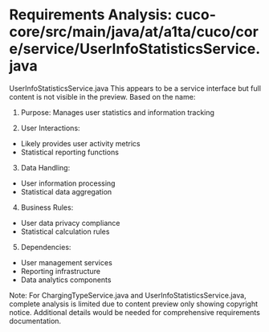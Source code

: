 # Requirements Analysis: cuco-core/src/main/java/at/a1ta/cuco/core/service/UserInfoStatisticsService.java

UserInfoStatisticsService.java
This appears to be a service interface but full content is not visible in the preview. Based on the name:

1. Purpose: Manages user statistics and information tracking

2. User Interactions:
- Likely provides user activity metrics
- Statistical reporting functions

3. Data Handling:
- User information processing
- Statistical data aggregation

4. Business Rules:
- User data privacy compliance
- Statistical calculation rules

5. Dependencies:
- User management services
- Reporting infrastructure
- Data analytics components

Note: For ChargingTypeService.java and UserInfoStatisticsService.java, complete analysis is limited due to content preview only showing copyright notice. Additional details would be needed for comprehensive requirements documentation.